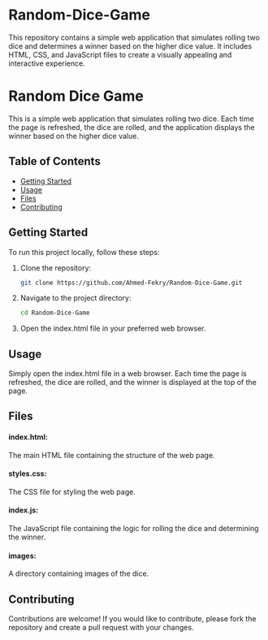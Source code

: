 # Random-Dice-Game
This repository contains a simple web application that simulates rolling two dice and determines a winner based on the higher dice value. It includes HTML, CSS, and JavaScript files to create a visually appealing and interactive experience.

# Random Dice Game

This is a simple web application that simulates rolling two dice. Each time the page is refreshed, the dice are rolled, and the application displays the winner based on the higher dice value.

## Table of Contents
- [Getting Started](#getting-started)
- [Usage](#usage)
- [Files](#files)
- [Contributing](#contributing)

## Getting Started

To run this project locally, follow these steps:

1. Clone the repository:
   ```sh
   git clone https://github.com/Ahmed-Fekry/Random-Dice-Game.git

2. Navigate to the project directory:
   ```sh
   cd Random-Dice-Game
   
3. Open the index.html file in your preferred web browser.


## Usage
Simply open the index.html file in a web browser. Each time the page is refreshed, the dice are rolled, and the winner is displayed at the top of the page.

## Files
#### index.html: 
The main HTML file containing the structure of the web page.
#### styles.css: 
The CSS file for styling the web page.
#### index.js: 
The JavaScript file containing the logic for rolling the dice and determining the winner.
#### images: 
A directory containing images of the dice.

## Contributing
Contributions are welcome! If you would like to contribute, please fork the repository and create a pull request with your changes.

